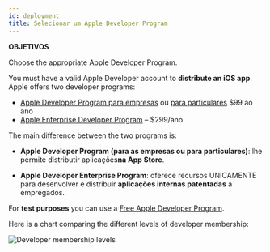 ```yaml
---
id: deployment
title: Selecionar um Apple Developer Program
---
```


<div class = "objectives"> 

**OBJETIVOS**

Choose the appropriate Apple Developer Program.</div> 

You must have a valid Apple Developer account to **distribute an iOS app**. Apple offers two developer programs:

* [Apple Developer Program para empresas](register-apple-developer-program-organization.html) ou [para particulares](register-apple-developer-program-individual.html) $99 ao ano 
* [Apple Enterprise Developer Program](register-apple-developer-enterprise-program.html) – $299/ano

The main difference between the two programs is:

* **Apple Developer Program (para as empresas ou para particulares)**: lhe permite distributir aplicações**na App Store**.

* **Apple Developer Enterprise Program**: oferece recursos UNICAMENTE para desenvolver e distribuir **aplicações internas patentadas** a empregados.

For **test purposes** you can use a [Free Apple Developer Program](free-developer-account.html).

Here is a chart comparing the different levels of developer membership:

![Developer membership levels](assets/en/test-build/FreeTestingAppleDeveloperAccount.png)